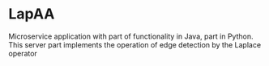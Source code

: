 # LapAA
Microservice application with part of functionality in Java, part in Python. This server part implements the operation of edge detection by the Laplace operator
